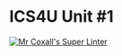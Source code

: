 # ICS4U Unit #1

[![Mr Coxall's Super Linter](https://github.com/ICS4U-Templates/ICS4U-Unit1-Emmanuel-Fofeyin-Ngwamunwi/workflows/Mr%20Coxall's%20Super%20Linter/badge.svg)](https://github.com/ICS4U-Templates/ICS4U-Unit1-Emmanuel-Fofeyin-Ngwamunwi/actions/)
